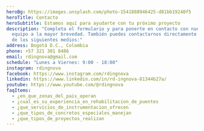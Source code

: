 ```yaml
---
heroBg: https://images.unsplash.com/photo-1541888946425-d81bb19240f5
heroTitle: Contacto
heroSubtitle: Estamos aquí para ayudarte con tu próximo proyecto
description: "Completa el formulario y para ponerte en contacto con nuestro
  equipo a la mayor brevedad. También puedes contactarnos directamente a través
  de los siguientes medios:"
address: Bogotá D.C., Colombia
phone: +57 321 301 8486
email: rdingnova@gmail.com
schedule: "Lunes a Viernes: 9:00 - 18:00"
instagram: rdingnova
facebook: https://www.instagram.com/rdingnova
linkedin: https://www.linkedin.com/in/rd-ingnova-81344b27a/
youtube: https://www.youtube.com/@rdingnova
faqItems:
  - ¿en_que_zonas_del_pais_operan
  - ¿cual_es_su_experiencia_en_rehabilitacion_de_puentes
  - ¿que_servicios_de_instrumentacion_ofrecen
  - ¿que_tipos_de_concretos_especiales_manejan
  - ¿que_tipos_de_proyectos_realizan
---
```

